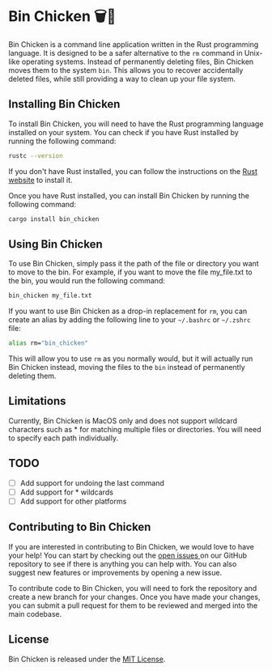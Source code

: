 # Bin Chicken 🗑️🐔

Bin Chicken is a command line application written in the Rust programming language. It is designed to be a safer alternative to the `rm` command in Unix-like operating systems. Instead of permanently deleting files, Bin Chicken moves them to the system `bin`. This allows you to recover accidentally deleted files, while still providing a way to clean up your file system.

## Installing Bin Chicken

To install Bin Chicken, you will need to have the Rust programming language installed on your system. You can check if you have Rust installed by running the following command:

```bash
rustc --version
```

If you don't have Rust installed, you can follow the instructions on the [Rust website](https://www.rust-lang.org/) to install it.

Once you have Rust installed, you can install Bin Chicken by running the following command:

```bash
cargo install bin_chicken
```

## Using Bin Chicken

To use Bin Chicken, simply pass it the path of the file or directory you want to move to the bin. For example, if you want to move the file my_file.txt to the bin, you would run the following command:

```bash
bin_chicken my_file.txt
```

If you want to use Bin Chicken as a drop-in replacement for `rm`, you can create an alias by adding the following line to your `~/.bashrc` or `~/.zshrc` file:

```bash
alias rm="bin_chicken"
```

This will allow you to use `rm` as you normally would, but it will actually run Bin Chicken instead, moving the files to the `bin` instead of permanently deleting them.

## Limitations

Currently, Bin Chicken is MacOS only and does not support wildcard characters such as \* for matching multiple files or directories. You will need to specify each path individually.

## TODO

- [ ] Add support for undoing the last command
- [ ] Add support for \* wildcards
- [ ] Add support for other platforms

## Contributing to Bin Chicken

If you are interested in contributing to Bin Chicken, we would love to have your help! You can start by checking out the [ open issues ](https://github.com/Danny-Duck/bin_chicken/issues) on our GitHub repository to see if there is anything you can help with. You can also suggest new features or improvements by opening a new issue.

To contribute code to Bin Chicken, you will need to fork the repository and create a new branch for your changes. Once you have made your changes, you can submit a pull request for them to be reviewed and merged into the main codebase.

## License

Bin Chicken is released under the [MIT License](https://opensource.org/licenses/MIT).
